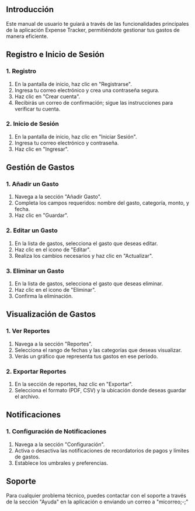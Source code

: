 ## Introducción

Este manual de usuario te guiará a través de las funcionalidades principales de la aplicación Expense Tracker, permitiéndote gestionar tus gastos de manera eficiente.

## Registro e Inicio de Sesión

### 1. Registro

1. En la pantalla de inicio, haz clic en "Registrarse".
2. Ingresa tu correo electrónico y crea una contraseña segura.
3. Haz clic en "Crear cuenta".
4. Recibirás un correo de confirmación; sigue las instrucciones para verificar tu cuenta.

### 2. Inicio de Sesión

1. En la pantalla de inicio, haz clic en "Iniciar Sesión".
2. Ingresa tu correo electrónico y contraseña.
3. Haz clic en "Ingresar".

## Gestión de Gastos

### 1. Añadir un Gasto

1. Navega a la sección "Añadir Gasto".
2. Completa los campos requeridos: nombre del gasto, categoría, monto, y fecha.
3. Haz clic en "Guardar".

### 2. Editar un Gasto

1. En la lista de gastos, selecciona el gasto que deseas editar.
2. Haz clic en el icono de "Editar".
3. Realiza los cambios necesarios y haz clic en "Actualizar".

### 3. Eliminar un Gasto

1. En la lista de gastos, selecciona el gasto que deseas eliminar.
2. Haz clic en el icono de "Eliminar".
3. Confirma la eliminación.

## Visualización de Gastos

### 1. Ver Reportes

1. Navega a la sección "Reportes".
2. Selecciona el rango de fechas y las categorías que deseas visualizar.
3. Verás un gráfico que representa tus gastos en ese período.

### 2. Exportar Reportes

1. En la sección de reportes, haz clic en "Exportar".
2. Selecciona el formato (PDF, CSV) y la ubicación donde deseas guardar el archivo.

## Notificaciones

### 1. Configuración de Notificaciones

1. Navega a la sección "Configuración".
2. Activa o desactiva las notificaciones de recordatorios de pagos y límites de gastos.
3. Establece los umbrales y preferencias.

## Soporte

Para cualquier problema técnico, puedes contactar con el soporte a través de la sección "Ayuda" en la aplicación o enviando un correo a "micorreo;-;"
